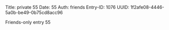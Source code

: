 Title: private 55
Date: 55
Auth: friends
Entry-ID: 1076
UUID: 1f2afe08-4446-5a0b-be49-0b75cd8acc96

Friends-only entry 55
